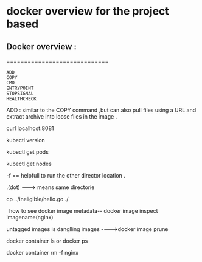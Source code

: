 # docker overview for the project based

## Docker overview :
=============================
```
ADD 
COPY 
CMD 
ENTRYPOINT 
STOPSIGNAL
HEALTHCHECK
```


ADD : similar to the COPY command ,but can also pull files using a URL and extract archive into 
      loose files in the image .
	  
	  
curl localhost:8081

kubectl version

kubectl get pods

kubectl get nodes

-f == helpfull to run the other director location .

.(dot) ---> means same directorie

cp ../ineligible/hello.go ./

`
`how to see docker image metadata-- docker image inspect imagename(nginx)
`
`

untagged images is danglling images ---->docker image prune 

docker container ls or docker ps

docker container rm -f nginx




